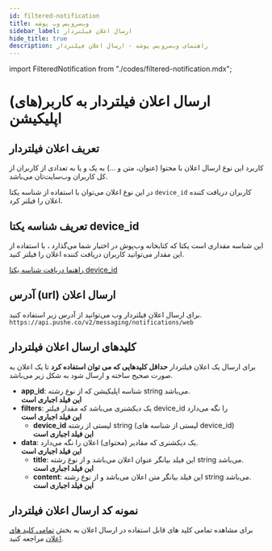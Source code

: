 ```yaml
---
id: filtered-notification
title: وب‌سرویس وب پوشه
sidebar_label: ارسال اعلان فیلتردار
hide_title: true
description: راهنمای وب‌سرویس پوشه - ارسال اعلان فیلتردار
---
```


import FilteredNotification from "./codes/filtered-notification.mdx";

# ارسال اعلان فیلتردار به کاربر(های) اپلیکیشن

## تعریف اعلان فیلتردار

کاربرد این نوع ارسال اعلان با محتوا (عنوان، متن و ...) به یک و یا به تعدادی از کاربران از کل کاربران وب‌سایت‌تان می‌باشد.

در این نوع اعلان می‌توان با استفاده از شناسه یکتا `device_id` کاربران دریافت کننده اعلان را فیلتر کرد.

## تعریف شناسه یکتا device_id

این شناسه مقداری است یکتا که کتابخانه وب‌پوش در اختیار شما می‌گذارد ، با استفاده از این مقدار می‌توانید کاربران دریافت کننده اعلان را فیلتر کنید.

[راهنما دریافت شناسه یکتا device_id](/docs/webpush/unique-device-id)

## آدرس (url) ارسال اعلان

برای ارسال اعلان فیلتردار وب ‌می‌توانید از آدرس زیر استفاده کنید.     
```https://api.pushe.co/v2/messaging/notifications/web```

## کلید‌های ارسال اعلان فیلتردار

برای ارسال یک اعلان فیلتردار **حداقل کلیدهایی که می توان استفاده کرد** تا یک اعلان به صورت صحیح ساخته و ارسال شود به شکل زیر می‌باشد.


- **app_id**: شناسه اپلیکیشن که از نوع رشته string می‌باشد.    
    **این فیلد اجباری است**
- **filters**: یک دیکشنری می‌باشد که مقدار فیلتر device_id را نگه می‌دارد     
    **این فیلد اجباری است**
    - **device_id** لیستی از رشته string (لیستی از شناسه های device_id)     
        **این فیلد اجباری است**
- **data**: یک دیکشنری که مقادیر (محتوای) اعلان را نگه می‌دارد.    
    **این فیلد اجباری است**
    - **title**: این فیلد بیانگر عنوان اعلان می‌باشد و از نوع رشته string می‌باشد.    
        **این فیلد اجباری است**
    - **content**: این فیلد بیانگر متن اعلان می‌باشد و از نوع رشته string می‌باشد.    
        **این فیلد اجباری است**

## نمونه کد ارسال اعلان فیلتردار

برای مشاهده تمامی کلید های قابل استفاده در ارسال اعلان به بخش [تمامی کلید های اعلان](/docs/mobile-webservice/notification-keys-list) مراجعه کنید.

<FilteredNotification />